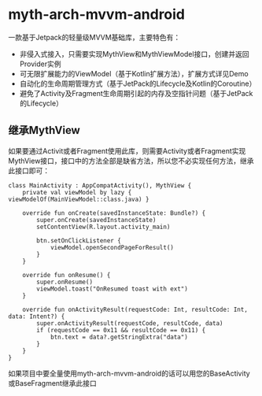 myth-arch-mvvm-android
=

一款基于Jetpack的轻量级MVVM基础库，主要特色有：

* 非侵入式接入，只需要实现MythView和MythViewModel接口，创建并返回Provider实例
* 可无限扩展能力的ViewModel（基于Kotlin扩展方法），扩展方式详见Demo
* 自动化的生命周期管理方式（基于JetPack的Lifecycle及Kotlin的Coroutine）
* 避免了Activity及Fragment生命周期引起的内存及空指针问题（基于JetPack的Lifecycle）

继承MythView
-
如果要通过Activit或者Fragment使用此库，则需要Activity或者Fragment实现MythView接口，接口中的方法全部是缺省方法，所以您不必实现任何方法，继承此接口即可：

```
class MainActivity : AppCompatActivity(), MythView {
    private val viewModel by lazy { viewModelOf(MainViewModel::class.java) }

    override fun onCreate(savedInstanceState: Bundle?) {
        super.onCreate(savedInstanceState)
        setContentView(R.layout.activity_main)

        btn.setOnClickListener {
            viewModel.openSecondPageForResult()
        }
    }

    override fun onResume() {
        super.onResume()
        viewModel.toast("OnResumed toast with ext")
    }

    override fun onActivityResult(requestCode: Int, resultCode: Int, data: Intent?) {
        super.onActivityResult(requestCode, resultCode, data)
        if (requestCode == 0x11 && resultCode == 0x11) {
            btn.text = data?.getStringExtra("data")
        }
    }
}
```

如果项目中要全量使用myth-arch-mvvm-android的话可以用您的BaseActivity或BaseFragment继承此接口

